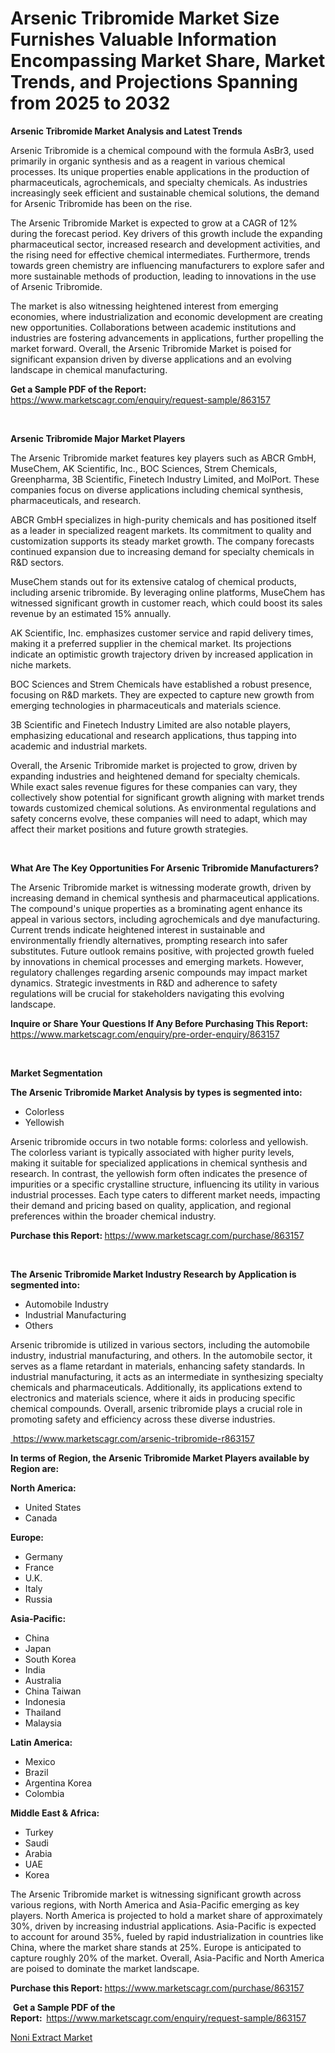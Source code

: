 <p><h1>Arsenic Tribromide Market Size Furnishes Valuable Information Encompassing Market Share, Market Trends, and Projections Spanning from 2025 to 2032</h1></p><p><strong>Arsenic Tribromide Market Analysis and Latest Trends</strong></p>
<p><p>Arsenic Tribromide is a chemical compound with the formula AsBr3, used primarily in organic synthesis and as a reagent in various chemical processes. Its unique properties enable applications in the production of pharmaceuticals, agrochemicals, and specialty chemicals. As industries increasingly seek efficient and sustainable chemical solutions, the demand for Arsenic Tribromide has been on the rise.</p><p>The Arsenic Tribromide Market is expected to grow at a CAGR of 12% during the forecast period. Key drivers of this growth include the expanding pharmaceutical sector, increased research and development activities, and the rising need for effective chemical intermediates. Furthermore, trends towards green chemistry are influencing manufacturers to explore safer and more sustainable methods of production, leading to innovations in the use of Arsenic Tribromide. </p><p>The market is also witnessing heightened interest from emerging economies, where industrialization and economic development are creating new opportunities. Collaborations between academic institutions and industries are fostering advancements in applications, further propelling the market forward. Overall, the Arsenic Tribromide Market is poised for significant expansion driven by diverse applications and an evolving landscape in chemical manufacturing.</p></p>
<p><strong>Get a Sample PDF of the Report:&nbsp;</strong> <a href="https://www.marketscagr.com/enquiry/request-sample/863157?utm_campaign=2822&utm_medium=2&utm_source=Github&utm_content=ia&utm_term=01042025&utm_id=arsenic-tribromide">https://www.marketscagr.com/enquiry/request-sample/863157</a></p>
<p>&nbsp;</p>
<p><strong>Arsenic Tribromide Major Market Players</strong></p>
<p><p>The Arsenic Tribromide market features key players such as ABCR GmbH, MuseChem, AK Scientific, Inc., BOC Sciences, Strem Chemicals, Greenpharma, 3B Scientific, Finetech Industry Limited, and MolPort. These companies focus on diverse applications including chemical synthesis, pharmaceuticals, and research.</p><p>ABCR GmbH specializes in high-purity chemicals and has positioned itself as a leader in specialized reagent markets. Its commitment to quality and customization supports its steady market growth. The company forecasts continued expansion due to increasing demand for specialty chemicals in R&D sectors.</p><p>MuseChem stands out for its extensive catalog of chemical products, including arsenic tribromide. By leveraging online platforms, MuseChem has witnessed significant growth in customer reach, which could boost its sales revenue by an estimated 15% annually.</p><p>AK Scientific, Inc. emphasizes customer service and rapid delivery times, making it a preferred supplier in the chemical market. Its projections indicate an optimistic growth trajectory driven by increased application in niche markets. </p><p>BOC Sciences and Strem Chemicals have established a robust presence, focusing on R&D markets. They are expected to capture new growth from emerging technologies in pharmaceuticals and materials science. </p><p>3B Scientific and Finetech Industry Limited are also notable players, emphasizing educational and research applications, thus tapping into academic and industrial markets. </p><p>Overall, the Arsenic Tribromide market is projected to grow, driven by expanding industries and heightened demand for specialty chemicals. While exact sales revenue figures for these companies can vary, they collectively show potential for significant growth aligning with market trends towards customized chemical solutions. As environmental regulations and safety concerns evolve, these companies will need to adapt, which may affect their market positions and future growth strategies.</p></p>
<p>&nbsp;</p>
<p><strong>What Are The Key Opportunities For Arsenic Tribromide Manufacturers?</strong></p>
<p><p>The Arsenic Tribromide market is witnessing moderate growth, driven by increasing demand in chemical synthesis and pharmaceutical applications. The compound's unique properties as a brominating agent enhance its appeal in various sectors, including agrochemicals and dye manufacturing. Current trends indicate heightened interest in sustainable and environmentally friendly alternatives, prompting research into safer substitutes. Future outlook remains positive, with projected growth fueled by innovations in chemical processes and emerging markets. However, regulatory challenges regarding arsenic compounds may impact market dynamics. Strategic investments in R&D and adherence to safety regulations will be crucial for stakeholders navigating this evolving landscape.</p></p>
<p><strong>Inquire or Share Your Questions If Any Before Purchasing This Report:</strong> <a href="https://www.marketscagr.com/enquiry/pre-order-enquiry/863157?utm_campaign=2822&utm_medium=2&utm_source=Github&utm_content=ia&utm_term=01042025&utm_id=arsenic-tribromide">https://www.marketscagr.com/enquiry/pre-order-enquiry/863157</a></p>
<p>&nbsp;</p>
<p><strong>Market Segmentation</strong></p>
<p><strong>The Arsenic Tribromide Market Analysis by types is segmented into:</strong></p>
<p><ul><li>Colorless</li><li>Yellowish</li></ul></p>
<p><p>Arsenic tribromide occurs in two notable forms: colorless and yellowish. The colorless variant is typically associated with higher purity levels, making it suitable for specialized applications in chemical synthesis and research. In contrast, the yellowish form often indicates the presence of impurities or a specific crystalline structure, influencing its utility in various industrial processes. Each type caters to different market needs, impacting their demand and pricing based on quality, application, and regional preferences within the broader chemical industry.</p></p>
<p><strong>Purchase this Report:&nbsp;</strong><a href="https://www.marketscagr.com/purchase/863157?utm_campaign=2822&utm_medium=2&utm_source=Github&utm_content=ia&utm_term=01042025&utm_id=arsenic-tribromide">https://www.marketscagr.com/purchase/863157</a></p>
<p>&nbsp;</p>
<p><strong>The Arsenic Tribromide Market Industry Research by Application is segmented into:</strong></p>
<p><ul><li>Automobile Industry</li><li>Industrial Manufacturing</li><li>Others</li></ul></p>
<p><p>Arsenic tribromide is utilized in various sectors, including the automobile industry, industrial manufacturing, and others. In the automobile sector, it serves as a flame retardant in materials, enhancing safety standards. In industrial manufacturing, it acts as an intermediate in synthesizing specialty chemicals and pharmaceuticals. Additionally, its applications extend to electronics and materials science, where it aids in producing specific chemical compounds. Overall, arsenic tribromide plays a crucial role in promoting safety and efficiency across these diverse industries.</p></p>
<p><a href="https://www.marketscagr.com/arsenic-tribromide-r863157?utm_campaign=2822&utm_medium=2&utm_source=Github&utm_content=ia&utm_term=01042025&utm_id=arsenic-tribromide">&nbsp;https://www.marketscagr.com/arsenic-tribromide-r863157</a></p>
<p><strong>In terms of Region, the Arsenic Tribromide Market Players available by Region are:</strong></p>
<p>
    <p> <strong> North America: </strong>
        <ul>
            <li>United States</li>
            <li>Canada</li>
        </ul>
        </p> 
    <p> <strong> Europe: </strong>
        <ul>
            <li>Germany</li>
            <li>France</li>
            <li>U.K.</li>
            <li>Italy</li>
            <li>Russia</li>
        </ul>
        </p> 
    <p> <strong> Asia-Pacific: </strong>
        <ul>
            <li>China</li>
            <li>Japan</li>
            <li>South Korea</li>
            <li>India</li>
            <li>Australia</li>
            <li>China Taiwan</li>
            <li>Indonesia</li>
            <li>Thailand</li>
            <li>Malaysia</li>
        </ul>
        </p> 
    <p> <strong> Latin America: </strong>
        <ul>
            <li>Mexico</li>
            <li>Brazil</li>
            <li>Argentina Korea</li>
            <li>Colombia</li>
        </ul>
        </p> 
    <p> <strong> Middle East & Africa: </strong>
        <ul>
            <li>Turkey</li>
            <li>Saudi</li>
            <li>Arabia</li>
            <li>UAE</li>
            <li>Korea</li>
        </ul>
    </p>
    </p>
<p><p>The Arsenic Tribromide market is witnessing significant growth across various regions, with North America and Asia-Pacific emerging as key players. North America is projected to hold a market share of approximately 30%, driven by increasing industrial applications. Asia-Pacific is expected to account for around 35%, fueled by rapid industrialization in countries like China, where the market share stands at 25%. Europe is anticipated to capture roughly 20% of the market. Overall, Asia-Pacific and North America are poised to dominate the market landscape.</p></p>
<p><strong>Purchase this Report: </strong><a href="https://www.marketscagr.com/purchase/863157?utm_campaign=2822&utm_medium=2&utm_source=Github&utm_content=ia&utm_term=01042025&utm_id=arsenic-tribromide">https://www.marketscagr.com/purchase/863157</a></p>
<p>&nbsp;<strong>Get a Sample PDF of the Report:&nbsp;&nbsp;</strong><a href="https://www.marketscagr.com/enquiry/request-sample/863157?utm_campaign=2822&utm_medium=2&utm_source=Github&utm_content=ia&utm_term=01042025&utm_id=arsenic-tribromide">https://www.marketscagr.com/enquiry/request-sample/863157</a></p>
<p><strong></strong></p>
<p><p><a href="https://github.com/benhaeneye/Market-Research-Report-List-1/blob/main/noni-extract-market.md?utm_campaign=2822&utm_medium=2&utm_source=Github&utm_content=ia&utm_term=01042025&utm_id=arsenic-tribromide">Noni Extract Market</a></p></p>
